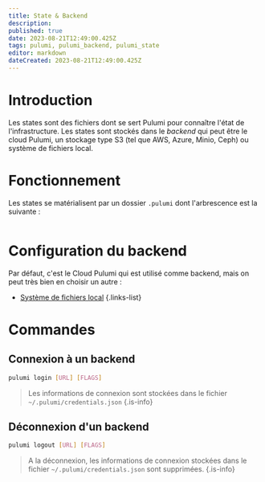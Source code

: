 ```yaml
---
title: State & Backend
description: 
published: true
date: 2023-08-21T12:49:00.425Z
tags: pulumi, pulumi_backend, pulumi_state
editor: markdown
dateCreated: 2023-08-21T12:49:00.425Z
---
```


# Introduction
Les states sont des fichiers dont se sert Pulumi pour connaître l'état de l'infrastructure. Les states sont stockés dans le *backend* qui peut être le cloud Pulumi, un stockage type S3 (tel que AWS, Azure, Minio, Ceph) ou système de fichiers local.

# Fonctionnement
Les states se matérialisent par un dossier `.pulumi` dont l'arbrescence est la suivante :
```

```

# Configuration du backend
Par défaut, c'est le Cloud Pulumi qui est utilisé comme backend, mais on peut très bien en choisir un autre :
- [Système de fichiers local](/pulumi/state-backend/filesystem)
{.links-list}

# Commandes
## Connexion à un backend
```bash
pulumi login [URL] [FLAGS]
```
> Les informations de connexion sont stockées dans le fichier `~/.pulumi/credentials.json`
{.is-info}

## Déconnexion d'un backend
```bash
pulumi logout [URL] [FLAGS]
```
> A la déconnexion, les informations de connexion stockées dans le fichier `~/.pulumi/credentials.json` sont supprimées.
{.is-info}